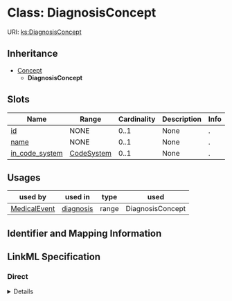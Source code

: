 # Class: DiagnosisConcept




URI: [ks:DiagnosisConcept](https://w3id.org/linkml/tests/kitchen_sink/DiagnosisConcept)




## Inheritance

* [Concept](Concept.md)
    * **DiagnosisConcept**




## Slots

| Name | Range | Cardinality | Description  | Info |
| ---  | --- | --- | --- | --- |
| [id](id.md) | NONE | 0..1 | None  | . |
| [name](name.md) | NONE | 0..1 | None  | . |
| [in_code_system](in_code_system.md) | [CodeSystem](CodeSystem.md) | 0..1 | None  | . |


## Usages


| used by | used in | type | used |
| ---  | --- | --- | --- |
| [MedicalEvent](MedicalEvent.md) | [diagnosis](diagnosis.md) | range | DiagnosisConcept |



## Identifier and Mapping Information









## LinkML Specification

<!-- TODO: investigate https://stackoverflow.com/questions/37606292/how-to-create-tabbed-code-blocks-in-mkdocs-or-sphinx -->

### Direct

<details>
```yaml
name: DiagnosisConcept
close_mappings:
- biolink:Disease
from_schema: https://w3id.org/linkml/tests/kitchen_sink
is_a: Concept

```
</details>

### Induced

<details>
```yaml
name: DiagnosisConcept
close_mappings:
- biolink:Disease
from_schema: https://w3id.org/linkml/tests/kitchen_sink
is_a: Concept
attributes:
  id:
    name: id
    from_schema: https://w3id.org/linkml/tests/core
    identifier: true
    alias: id
    owner: DiagnosisConcept
  name:
    name: name
    from_schema: https://w3id.org/linkml/tests/core
    alias: name
    owner: DiagnosisConcept
    required: false
  in code system:
    name: in code system
    from_schema: https://w3id.org/linkml/tests/kitchen_sink
    alias: in_code_system
    owner: DiagnosisConcept
    range: CodeSystem

```
</details>